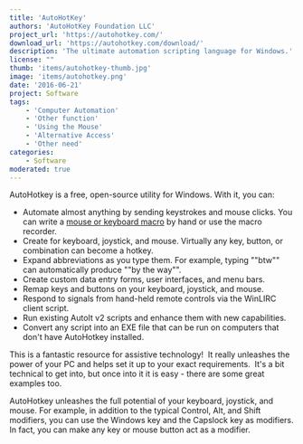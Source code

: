 ```yaml
---
title: 'AutoHotKey'
authors: 'AutoHotKey Foundation LLC'
project_url: 'https://autohotkey.com/'
download_url: 'https://autohotkey.com/download/'
description: 'The ultimate automation scripting language for Windows.'
license: ""
thumb: 'items/autohotkey-thumb.jpg'
image: 'items/autohotkey.png'
date: '2016-06-21'
project: Software
tags:
    - 'Computer Automation'
    - 'Other function'
    - 'Using the Mouse'
    - 'Alternative Access'
    - 'Other need'
categories:
    - Software
moderated: true
---
```

AutoHotkey is a free, open-source utility for Windows. With it, you can:

- Automate almost anything by sending keystrokes and mouse clicks. You can write a <a href="">mouse or keyboard macro</a> by hand or use the macro recorder.
- Create for keyboard, joystick, and mouse. Virtually any key, button, or combination can become a hotkey.
- Expand abbreviations as you type them. For example, typing ""btw"" can automatically produce ""by the way"".
- Create custom data entry forms, user interfaces, and menu bars. 
- Remap keys and buttons on your keyboard, joystick, and mouse.
- Respond to signals from hand-held remote controls via the WinLIRC client script.
- Run existing AutoIt v2 scripts and enhance them with new capabilities.
- Convert any script into an EXE file that can be run on computers that don't have AutoHotkey installed.

This is a fantastic resource for assistive technology!  It really unleashes the power of your PC and helps set it up to your exact requirements.  It's a bit technical to get into, but once into it it is easy - there are some great examples too.

AutoHotkey unleashes the full potential of your keyboard, joystick, and mouse. For example, in addition to the typical Control, Alt, and Shift modifiers, you can use the Windows key and the Capslock key as modifiers. In fact, you can make any key or mouse button act as a modifier.